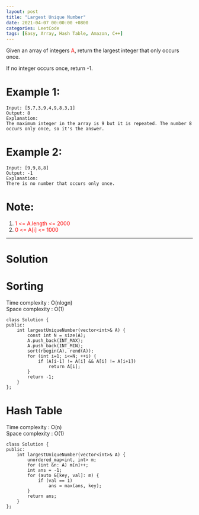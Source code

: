 ```yaml
---
layout: post
title: "Largest Unique Number"
date: 2021-04-07 00:00:00 +0800
categories: LeetCode
tags: [Easy, Array, Hash Table, Amazon, C++]
---
```

Given an array of integers <font color="red">A</font>, return the largest integer that only occurs once.

If no integer occurs once, return -1.

# Example 1:

    Input: [5,7,3,9,4,9,8,3,1]
    Output: 8
    Explanation: 
    The maximum integer in the array is 9 but it is repeated. The number 8 occurs only once, so it's the answer.

# Example 2:

    Input: [9,9,8,8]
    Output: -1
    Explanation: 
    There is no number that occurs only once.

# Note:

1. <font color="red">1 <= A.length <= 2000</font>
2. <font color="red">0 <= A[i] <= 1000</font>

______________________  

# Solution  

# Sorting

Time complexity : O(nlogn)  
Space complexity : O(1)  

    class Solution {
    public:
        int largestUniqueNumber(vector<int>& A) {
            const int N = size(A);
            A.push_back(INT_MAX);
            A.push_back(INT_MIN);
            sort(rbegin(A), rend(A));
            for (int i=1; i<=N; ++i) {
                if (A[i-1] != A[i] && A[i] != A[i+1])
                    return A[i];
            }
            return -1;
        }
    };

# Hash Table

Time complexity : O(n)  
Space complexity : O(1)  

    class Solution {
    public:
        int largestUniqueNumber(vector<int>& A) {
            unordered_map<int, int> m;
            for (int &n: A) m[n]++;
            int ans = -1;
            for (auto &[key, val]: m) {
                if (val == 1)
                    ans = max(ans, key);
            }
            return ans;
        }
    };